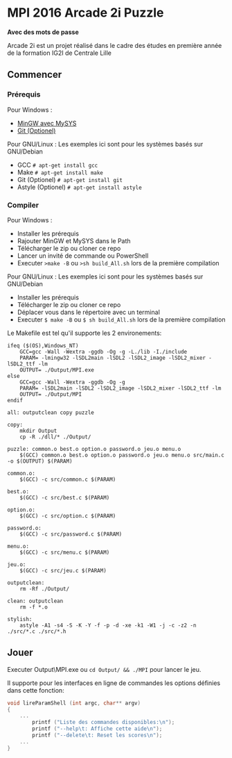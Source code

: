 # MPI 2016 Arcade 2i Puzzle

**Avec des mots de passe**

Arcade 2i est un projet réalisé dans le cadre des études en première année de la formation IG2I de Centrale Lille

## Commencer

### Prérequis

Pour Windows :

- [MinGW avec MySYS](http://www.mingw.org/)
- [Git (Optionel)](https://git-scm.com/)

Pour GNU/Linux :
Les exemples ici sont pour les systèmes basés sur GNU/Debian

- GCC `# apt-get install gcc`
- Make `# apt-get install make`
- Git (Optionel) `# apt-get install git`
- Astyle (Optionel) `# apt-get install astyle`

### Compiler

Pour Windows :

- Installer les prérequis
- Rajouter MinGW et MySYS dans le Path
- Télécharger le zip ou cloner ce repo
- Lancer un invité de commande ou PowerShell
- Executer `>make -B` ou `>sh build_All.sh` lors de la première compilation

Pour GNU/Linux :
Les exemples ici sont pour les systèmes basés sur GNU/Debian

- Installer les prérequis
- Télécharger le zip ou cloner ce repo
- Déplacer vous dans le répertoire avec un terminal
- Executer `$ make -B` ou `$ sh build_All.sh` lors de la première compilation

Le Makefile est tel qu'il supporte les 2 environements:

``` make
ifeq ($(OS),Windows_NT)
    GCC=gcc -Wall -Wextra -ggdb -Og -g -L./lib -I./include
    PARAM= -lmingw32 -lSDL2main -lSDL2 -lSDL2_image -lSDL2_mixer -lSDL2_ttf -lm
    OUTPUT= ./Output/MPI.exe
else
    GCC=gcc -Wall -Wextra -ggdb -Og -g
    PARAM= -lSDL2main -lSDL2 -lSDL2_image -lSDL2_mixer -lSDL2_ttf -lm
    OUTPUT= ./Output/MPI
endif

all: outputclean copy puzzle

copy:
    mkdir Output
    cp -R ./dll/* ./Output/

puzzle: common.o best.o option.o password.o jeu.o menu.o
    $(GCC) common.o best.o option.o password.o jeu.o menu.o src/main.c -o $(OUTPUT) $(PARAM)

common.o:
    $(GCC) -c src/common.c $(PARAM)

best.o:
    $(GCC) -c src/best.c $(PARAM)

option.o:
    $(GCC) -c src/option.c $(PARAM)

password.o:
    $(GCC) -c src/password.c $(PARAM)

menu.o:
    $(GCC) -c src/menu.c $(PARAM)

jeu.o:
    $(GCC) -c src/jeu.c $(PARAM)

outputclean:
    rm -Rf ./Output/

clean: outputclean
    rm -f *.o

stylish:
    astyle -A1 -s4 -S -K -Y -f -p -d -xe -k1 -W1 -j -c -z2 -n ./src/*.c ./src/*.h
```

## Jouer

Executer Output\MPI.exe ou `cd Output/ && ./MPI` pour lancer le jeu.

Il supporte pour les interfaces en ligne de commandes les options définies dans cette fonction:

```c
void lireParamShell (int argc, char** argv)
{
    ...
        printf ("Liste des commandes disponibles:\n");
        printf ("--help\t: Affiche cette aide\n");
        printf ("--delete\t: Reset les scores\n");
    ...
}
```